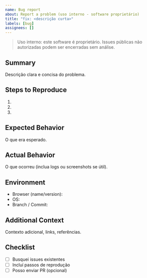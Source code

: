 ```yaml
---
name: Bug report
about: Report a problem (uso interno - software proprietário)
title: "fix: <descrição curta>"
labels: [bug]
assignees: []
---
```


> Uso interno: este software é proprietário. Issues públicas não autorizadas podem ser encerradas sem análise.

## Summary

Descrição clara e concisa do problema.

## Steps to Reproduce

1.
2.
3.

## Expected Behavior

O que era esperado.

## Actual Behavior

O que ocorreu (inclua logs ou screenshots se útil).

## Environment

- Browser (name/version):
- OS:
- Branch / Commit:

## Additional Context

Contexto adicional, links, referências.

## Checklist

- [ ] Busquei issues existentes
- [ ] Incluí passos de reprodução
- [ ] Posso enviar PR (opcional)
